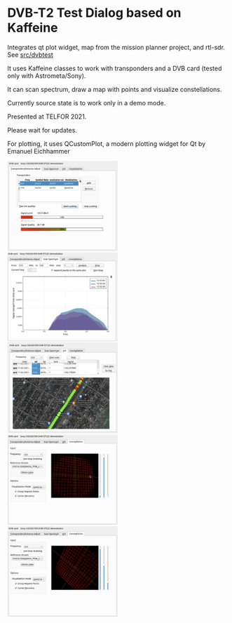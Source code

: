DVB-T2 Test Dialog based on Kaffeine
===================

Integrates qt plot widget, map from the mission planner project, and rtl-sdr. See <a href = "src/dvbtest">src/dvbtest</a>

It uses Kaffeine classes to work with transponders and a DVB card (tested only with Astrometa/Sony). 

It can scan spectrum, draw a map with points and visualize constellations.

Currently source state is to work only in a demo mode.

Presented at TELFOR 2021.

Please wait for updates.

For plotting, it uses QCustomPlot, a modern plotting widget for Qt by Emanuel Eichhammer       

<img src = "dvb0.png" width = "50%" />
<img src = "dvb1.png" width = "50%" />
<img src = "dvb2.png" width = "50%" />
<img src = "dvb3.png" width = "50%"/>
<img src = "dvb4.png" width = "50%"/>
